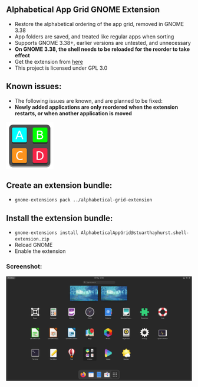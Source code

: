 ## Alphabetical App Grid GNOME Extension
  - Restore the alphabetical ordering of the app grid, removed in GNOME 3.38
  - App folders are saved, and treated like regular apps when sorting
  - Supports GNOME 3.38+, earlier versions are untested, and unnecessary
  - **On GNOME 3.38, the shell needs to be reloaded for the reorder to take effect**
  - Get the extension from [here](https://extensions.gnome.org/extension/4269/alphabetical-app-grid/)
  - This project is licensed under GPL 3.0

## Known issues:
  - The following issues are known, and are planned to be fixed:
  - **Newly added applications are only reordered when the extension restarts, or when another application is moved**

![Extension](docs/icon.png)
## Create an extension bundle:
  - `gnome-extensions pack ../alphabetical-grid-extension`

## Install the extension bundle:
  - `gnome-extensions install AlphabeticalAppGrid@stuarthayhurst.shell-extension.zip`
  - Reload GNOME
  - Enable the extension

### Screenshot:
![Extension](docs/screenshot.png)
